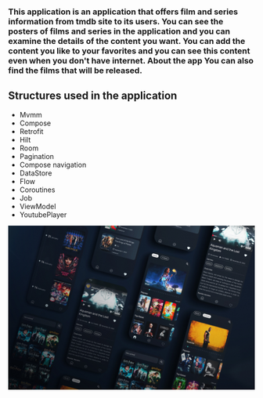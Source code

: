 ### This application is an application that offers film and series information from tmdb site to its users. You can see the posters of films and series in the application and you can examine the details of the content you want. You can add the content you like to your favorites and you can see this content even when you don't have internet. About the app You can also find the films that will be released.

## Structures used in the application
* Mvmm 
* Compose
* Retrofit
* Hilt
* Room
* Pagination
* Compose navigation
* DataStore
* Flow
* Coroutines
* Job
* ViewModel
* YoutubePlayer

![application ui](https://github.com/Slankss/The-Movie-App/blob/master/assets/ui.jpg)


